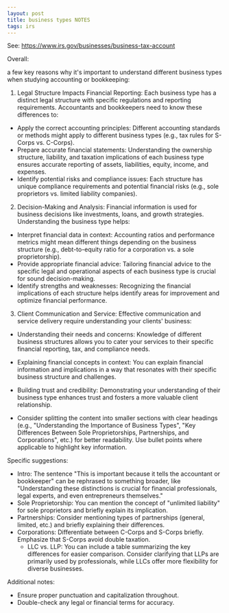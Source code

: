 ```yaml
---
layout: post
title: business types NOTES
tags: irs
--- 
```



See: https://www.irs.gov/businesses/business-tax-account


Overall:

a few key reasons why it's important to understand different business types when studying accounting or bookkeeping:

1. Legal Structure Impacts Financial Reporting: Each business type has a distinct legal structure with specific regulations and reporting requirements. Accountants and bookkeepers need to know these differences to:

- Apply the correct accounting principles: Different accounting standards or methods might apply to different business types (e.g., tax rules for S-Corps vs. C-Corps).
- Prepare accurate financial statements: Understanding the ownership structure, liability, and taxation implications of each business type ensures accurate reporting of assets, liabilities, equity, income, and expenses.
- Identify potential risks and compliance issues: Each structure has unique compliance requirements and potential financial risks (e.g., sole proprietors vs. limited liability companies).

2. Decision-Making and Analysis: Financial information is used for business decisions like investments, loans, and growth strategies. Understanding the business type helps:

- Interpret financial data in context: Accounting ratios and performance metrics might mean different things depending on the business structure (e.g., debt-to-equity ratio for a corporation vs. a sole proprietorship).
- Provide appropriate financial advice: Tailoring financial advice to the specific legal and operational aspects of each business type is crucial for sound decision-making.
- Identify strengths and weaknesses: Recognizing the financial implications of each structure helps identify areas for improvement and optimize financial performance.

3. Client Communication and Service: Effective communication and service delivery require understanding your clients' business:

- Understanding their needs and concerns: Knowledge of different business structures allows you to cater your services to their specific financial reporting, tax, and compliance needs.
- Explaining financial concepts in context: You can explain financial information and implications in a way that resonates with their specific business structure and challenges.
- Building trust and credibility: Demonstrating your understanding of their business type enhances trust and fosters a more valuable client relationship.



- Consider splitting the content into smaller sections with clear headings (e.g., "Understanding the Importance of Business Types", "Key Differences Between Sole Proprietorships, Partnerships, and Corporations", etc.) for better readability.
    Use bullet points where applicable to highlight key information.

Specific suggestions:

- Intro: The sentence "This is important because it tells the accountant or bookkeeper" can be rephrased to something broader, like "Understanding these distinctions is crucial for financial professionals, legal experts, and even entrepreneurs themselves."
- Sole Proprietorship: You can mention the concept of "unlimited liability" for sole proprietors and briefly explain its implication.
- Partnerships: Consider mentioning types of partnerships (general, limited, etc.) and briefly explaining their differences.
- Corporations: Differentiate between C-Corps and S-Corps briefly. Emphasize that S-Corps avoid double taxation.
    - LLC vs. LLP: You can include a table summarizing the key differences for easier comparison. Consider clarifying that LLPs are primarily used by professionals, while LLCs offer more flexibility for diverse businesses.

Additional notes:

- Ensure proper punctuation and capitalization throughout.
- Double-check any legal or financial terms for accuracy.
